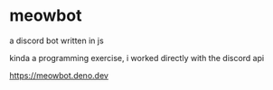 # meowbot

a discord bot written in js

kinda a programming exercise, i worked directly with the discord api

https://meowbot.deno.dev
